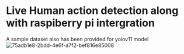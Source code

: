 # Live Human action detection along with raspiberry pi intergration
A sample dataset also has been provided for yolov11 model
![75adb1e8-2bdd-4e6f-a7f2-bef816e85008](https://github.com/user-attachments/assets/781117b1-2afa-434d-93da-ff5129c02817)
